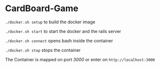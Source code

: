 # CardBoard-Game

`./docker.sh setup` to build the docker image 

`./docker.sh start` to start the docker and the rails server

`./docker.sh connect` opens bash inside the container

`./docker.sh stop` stops the container

The Container is mapped on port *3000* or enter on ` http://localhost:3000 `
